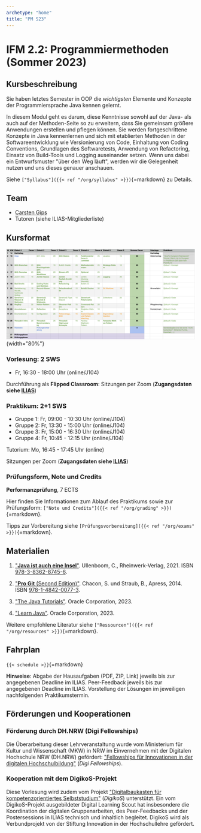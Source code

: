 ```yaml
---
archetype: "home"
title: "PM S23"
---
```



# IFM 2.2: Programmiermethoden (Sommer 2023)

## Kursbeschreibung

Sie haben letztes Semester in OOP die _wichtigsten_ Elemente und Konzepte der
Programmiersprache Java kennen gelernt.

In diesem Modul geht es darum, diese Kenntnisse sowohl auf der Java- als auch auf der
Methoden-Seite so zu erweitern, dass Sie gemeinsam größere Anwendungen erstellen und
pflegen können. Sie werden fortgeschrittene Konzepte in Java kennenlernen und sich mit
etablierten Methoden in der Softwareentwicklung wie Versionierung von Code, Einhaltung
von Coding Conventions, Grundlagen des Softwaretests, Anwendung von Refactoring, Einsatz
von Build-Tools und Logging auseinander setzen. Wenn uns dabei ein Entwurfsmuster "über
den Weg läuft", werden wir die Gelegenheit nutzen und uns dieses genauer anschauen.

Siehe `["Syllabus"]({{< ref "/org/syllabus" >}})`{=markdown} zu Details.


## Team

-   [Carsten Gips](https://www.hsbi.de/minden/ueber-uns/personenverzeichnis/carsten-gips)
-   Tutoren (siehe ILIAS-Mitgliederliste)


## Kursformat

![](org/images/fahrplan.png){width="80%"}

### Vorlesung: 2 SWS

*   Fr, 16:30 - 18:00 Uhr (online/J104)

Durchführung als **Flipped Classroom**: Sitzungen per Zoom (**Zugangsdaten siehe [ILIAS]**)

### Praktikum: 2+1 SWS

*   Gruppe 1: Fr, 09:00 - 10:30 Uhr (online/J104)
*   Gruppe 2: Fr, 13:30 - 15:00 Uhr (online/J104)
*   Gruppe 3: Fr, 15:00 - 16:30 Uhr (online/J104)
*   Gruppe 4: Fr, 10:45 - 12:15 Uhr (online/J104)

Tutorium: Mo, 16:45 - 17:45 Uhr (online)

Sitzungen per Zoom (**Zugangsdaten siehe [ILIAS]**)

[ILIAS]: https://www.hsbi.de/elearning/goto.php?target=crs_1181185&client_id=FH-Bielefeld

### Prüfungsform, Note und Credits

**Performanzprüfung**, 7 ECTS

Hier finden Sie Informationen zum Ablauf des Praktikums sowie zur Prüfungsform:
`["Note und Credits"]({{< ref "/org/grading" >}})`{=markdown}.

Tipps zur Vorbereitung siehe `[Prüfungsvorbereitung]({{< ref "/org/exams" >}})`{=markdown}.


## Materialien

1.  ["**Java ist auch eine Insel**"](https://openbook.rheinwerk-verlag.de/javainsel/index.html).
    Ullenboom, C., Rheinwerk-Verlag, 2021.
    ISBN [978-3-8362-8745-6](https://fhb-bielefeld.digibib.net/openurl?isbn=978-3-8362-8745-6).

2.  ["**Pro Git** (Second Edition)"](https://git-scm.com/book/en/v2).
    Chacon, S. und Straub, B., Apress, 2014.
    ISBN [978-1-4842-0077-3](https://fhb-bielefeld.digibib.net/openurl?isbn=978-1-4842-0077-3).

3.  ["The Java Tutorials"](https://docs.oracle.com/javase/tutorial/).
    Oracle Corporation, 2023.

4.  ["Learn Java"](https://dev.java/learn/).
    Oracle Corporation, 2023.

Weitere empfohlene Literatur siehe `["Ressourcen"]({{< ref "/org/resources" >}})`{=markdown}.


## Fahrplan

`{{< schedule >}}`{=markdown}

**Hinweise**: Abgabe der Hausaufgaben (PDF, ZIP, Link) jeweils bis zur angegebenen Deadline im ILIAS.
Peer-Feedback jeweils bis zur angegebenen Deadline im ILIAS.
Vorstellung der Lösungen im jeweiligen nachfolgenden Praktikumstermin.


## Förderungen und Kooperationen

### Förderung durch DH.NRW (Digi Fellowships)

Die Überarbeitung dieser Lehrveranstaltung wurde vom Ministerium für Kultur und Wissenschaft
(MKW) in NRW im Einvernehmen mit der Digitalen Hochschule NRW (DH.NRW) gefördert:
["Fellowships für Innovationen in der digitalen Hochschulbildung"] (_Digi Fellowships_).

["Fellowships für Innovationen in der digitalen Hochschulbildung"]: https://www.dh.nrw/kooperationen/Digi-Fellows-2

### Kooperation mit dem DigikoS-Projekt

Diese Vorlesung wird zudem vom Projekt ["Digitalbaukasten für kompetenzorientiertes Selbststudium"]
(_DigikoS_) unterstützt. Ein vom DigikoS-Projekt ausgebildeter Digital Learning Scout hat
insbesondere die Koordination der digitalen Gruppenarbeiten, des Peer-Feedbacks und der
Postersessions in ILIAS technisch und inhaltlich begleitet. DigikoS wird als Verbundprojekt
von der Stiftung Innovation in der Hochschullehre gefördert.

["Digitalbaukasten für kompetenzorientiertes Selbststudium"]: https://www.digikos.de
